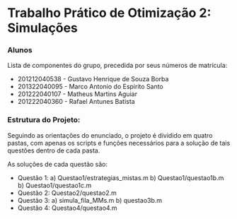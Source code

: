 # Trabalho Prático de Otimização 2: Simulações

### Alunos
Lista de componentes do grupo, precedida por seus números de matrícula:
* 201212040538 - Gustavo Henrique de Souza Borba
* 201322040095 - Marco Antonio do Espirito Santo
* 201222040107 - Matheus Martins Aguiar
* 201222040360 - Rafael Antunes Batista

### Estrutura do Projeto:
Seguindo as orientações do enunciado, o projeto é dividido em quatro pastas, com apenas os scripts e funções necessários para a solução de tais questões dentro de cada pasta. 

As soluções de cada questão são:

* Questão 1:
    a) Questao1/estrategias_mistas.m
    b) Questao1/questao1b.m
    b) Questao1/questao1c.m
* Questão 2: 
    Questao2/questao2.m
* Questão 3: 
   a) simula_fila_MMs.m
   b) questao3b.m
* Questão 4:
   Questao4/questao4.m


